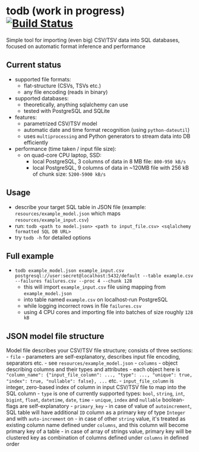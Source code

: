 # todb (work in progress) [![Build Status](https://travis-ci.com/emkor/todb.svg?branch=master)](https://travis-ci.com/emkor/todb)
Simple tool for importing (even big) CSV/TSV data into SQL databases, focused on automatic format inference and performance

## Current status
- supported file formats:
    - flat-structure (CSVs, TSVs etc.)
    - any file encoding (reads in binary)
- supported databases:
    - theoretically, anything sqlalchemy can use
    - tested with PostgreSQL and SQLite
- features:
    - parametrized CSV/TSV model
    - automatic date and time format recognition (using `python-dateutil`)
    - uses `multiprocessing` and Python generators to stream data into DB efficiently
- performance (time taken / input file size):
    - on quad-core CPU laptop, SSD:
        - local PostgreSQL, 3 columns of data in 8 MB file: `800-950 kB/s`
        - local PostgreSQL, 9 columns of data in ~120MB file with 256 kB of chunk size: `5200-5900 kB/s`

## Usage
- describe your target SQL table in JSON file (example: `resources/example_model.json` which maps `resources/example_input.csv`)
- run: `todb <path to model.json> <path to input_file.csv> <sqlalchemy formatted SQL DB URL>`
- try `todb -h` for detailed options

## Full example
- `todb example_model.json example_input.csv postgresql://user:secret@localhost:5432/default --table example.csv --failures failures.csv --proc 4 --chunk 128`
    - this will import `example_input.csv` file using mapping from `example_model.json`
    - into table named `example.csv` on localhost-run PostgreSQL
    - while logging incorrect rows in file `failures.csv`
    - using 4 CPU cores and importing file into batches of size roughly `128 kB`
    
## JSON model file structure
Model file describes your CSV/TSV file structure; consists of three sections:
    - `file`
        - parameters are self-explanatory, describes input file encoding, separators etc.
        - see `resources/example_model.json`
    - `columns`
        - object describing columns and their types and attributes
        - each object here is `"column_name": {"input_file_column": ..., "type": ..., "unique": true, "index": true, "nullable": false}, ...` etc.
        - `input_file_column` is integer, zero-based index of column in input CSV/TSV file to map into the SQL column
        - `type` is one of currently supported types: `bool`, `string`, `int`, `bigint`, `float`, `datetime`, `date`, `time`
        - `unique`, `index` and `nullable` boolean-flags are self-explanatory
    - `primary_key`
        - in case of value of `autoincrement`, SQL table will have additional `ID` column as a primary key of type `Integer` and with `auto-increment` on
        - in case of other `string` value, it's treated as existing column name defined under `columns`, and this column will become primary key of a table
        - in case of array of strings value, primary key will be clustered key as combination of columns defined under `columns` in defined order
